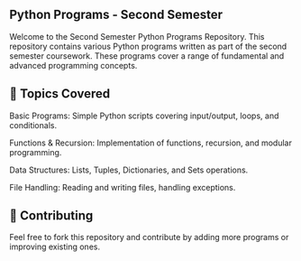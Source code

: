 ## Python Programs - Second Semester 

Welcome to the Second Semester Python Programs Repository. This repository contains various Python programs written as part of the second semester coursework. These programs cover a range of fundamental and advanced programming concepts.

## 📌 Topics Covered
Basic Programs: Simple Python scripts covering input/output, loops, and conditionals.

Functions & Recursion: Implementation of functions, recursion, and modular programming.

Data Structures: Lists, Tuples, Dictionaries, and Sets operations.

File Handling: Reading and writing files, handling exceptions.

## 🤝 Contributing
Feel free to fork this repository and contribute by adding more programs or improving existing ones.


